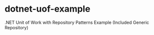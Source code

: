# dotnet-uof-example
.NET Unit of Work with Repository Patterns Example (Included Generic Repository)
